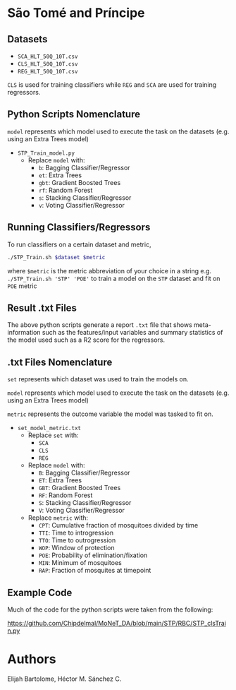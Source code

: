 # São Tomé and Príncipe

## Datasets

* `SCA_HLT_50Q_10T.csv`
* `CLS_HLT_50Q_10T.csv`
* `REG_HLT_50Q_10T.csv`

`CLS` is used for training classifiers while `REG` and `SCA` are used for training regressors.

## Python Scripts Nomenclature

`model` represents which model used to execute the task on the datasets (e.g. using an Extra Trees model)

* `STP_Train_model.py`    
    * Replace `model` with: 
        * `b`: Bagging Classifier/Regressor
        * `et`: Extra Trees
        * `gbt`: Gradient Boosted Trees
        * `rf`: Random Forest
        * `s`: Stacking Classifier/Regressor
        * `v`: Voting Classifier/Regressor

## Running Classifiers/Regressors

To run classifiers on a certain dataset and metric, 

```bash
./STP_Train.sh $dataset $metric
```

where `$metric` is the metric abbreviation of your choice in a string e.g. `./STP_Train.sh 'STP' 'POE'` to train a model on the `STP` dataset and fit on `POE` metric

## Result .txt Files

The above python scripts generate a report `.txt` file that shows meta-information such as the features/input variables and summary statistics of the model used such as a R2 score for the regressors.

## .txt Files Nomenclature

`set` represents which dataset was used to train the models on.

`model` represents which model used to execute the task on the datasets (e.g. using an Extra Trees model)

`metric` represents the outcome variable the model was tasked to fit on.

* `set_model_metric.txt`
    * Replace `set` with: 
        * `SCA`
        * `CLS`
        * `REG`
    * Replace `model` with: 
        * `B`: Bagging Classifier/Regressor
        * `ET`: Extra Trees
        * `GBT`: Gradient Boosted Trees
        * `RF`: Random Forest
        * `S`: Stacking Classifier/Regressor
        * `V`: Voting Classifier/Regressor
    * Replace `metric` with:
        * `CPT`: Cumulative fraction of mosquitoes divided by time
        * `TTI`: Time to introgression
        * `TTO`: Time to outrogression
        * `WOP`: Window of protection
        * `POE`: Probability of elimination/fixation
        * `MIN`: Minimum of mosquitoes
        * `RAP`: Fraction of mosquites at timepoint

## Example Code

Much of the code for the python scripts were taken from the following:

https://github.com/Chipdelmal/MoNeT_DA/blob/main/STP/RBC/STP_clsTrain.py

# Authors

Elijah Bartolome, Héctor M. Sánchez C.
